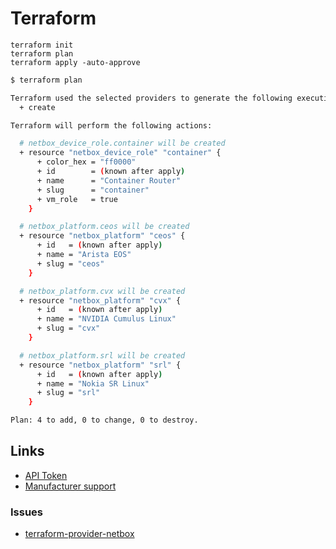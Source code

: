 # Terraform

```
terraform init
terraform plan
terraform apply -auto-approve
```

```bash
$ terraform plan

Terraform used the selected providers to generate the following execution plan. Resource actions are indicated with the following symbols:
  + create

Terraform will perform the following actions:

  # netbox_device_role.container will be created
  + resource "netbox_device_role" "container" {
      + color_hex = "ff0000"
      + id        = (known after apply)
      + name      = "Container Router"
      + slug      = "container"
      + vm_role   = true
    }

  # netbox_platform.ceos will be created
  + resource "netbox_platform" "ceos" {
      + id   = (known after apply)
      + name = "Arista EOS"
      + slug = "ceos"
    }

  # netbox_platform.cvx will be created
  + resource "netbox_platform" "cvx" {
      + id   = (known after apply)
      + name = "NVIDIA Cumulus Linux"
      + slug = "cvx"
    }

  # netbox_platform.srl will be created
  + resource "netbox_platform" "srl" {
      + id   = (known after apply)
      + name = "Nokia SR Linux"
      + slug = "srl"
    }

Plan: 4 to add, 0 to change, 0 to destroy.
```

## Links

- [API Token](https://demo.netbox.dev/user/api-tokens/)
- [Manufacturer support](https://github.com/e-breuninger/terraform-provider-netbox/pull/142)

### Issues

- [terraform-provider-netbox](https://github.com/e-breuninger/terraform-provider-netbox/issues/145)